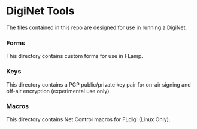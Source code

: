 # DigiNet Tools

The files contained in this repo are designed for use in running a DigiNet.

### Forms
This directory contains custom forms for use in FLamp.

### Keys
This directory contains a PGP public/private key pair for on-air signing and off-air encryption (experimental use only).

### Macros
This directory contains Net Control macros for FLdigi (Linux Only).
